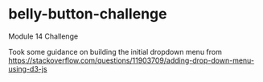# belly-button-challenge
Module 14 Challenge

Took some guidance on building the initial dropdown menu from https://stackoverflow.com/questions/11903709/adding-drop-down-menu-using-d3-js